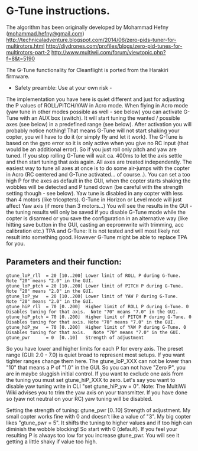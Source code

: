 # G-Tune instructions.

The algorithm has been originally developed by Mohammad Hefny (mohammad.hefny@gmail.com)
http://technicaladventure.blogspot.com/2014/06/zero-pids-tuner-for-multirotors.html
http://diydrones.com/profiles/blogs/zero-pid-tunes-for-multirotors-part-2
http://www.multiwii.com/forum/viewtopic.php?f=8&t=5190

The G-Tune functionality for Cleanflight is ported from the Harakiri firmware.

- Safety preamble: Use at your own risk -

The implementation you have here is quiet different and just for adjusting the P values of ROLL/PITCH/YAW in Acro mode.
When flying in Acro mode (yaw tune in other modes possible as well - see below) you can activate G-Tune with an AUX box (switch).
It will start tuning the wanted / possible axes (see below) in a predefined range (see below).
After activation you will probably notice nothing! That means G-Tune will not start shaking your copter, you will have to do it (or simply fly and let it work).
The G-Tune is based on the gyro error so it is only active when you give no RC input (that would be an additional error). So if you just roll only pitch
and yaw are tuned. If you stop rolling G-Tune will wait ca. 400ms to let the axis settle and then start tuning that axis again. All axes are treated independently.
The easiest way to tune all axes at once is to do some air-jumps with the copter in Acro (RC centered and G-Tune activated... of course..).
You can set a too high P for the axes as default in the GUI, when the copter starts shaking the wobbles will be detected and P tuned down (be careful with the strength setting though - see below).
Yaw tune is disabled in any copter with less than 4 motors (like tricopters).
G-Tune in Horizon or Level mode will just affect Yaw axis (if more than 3 motors...)
You will see the results in the GUI - the tuning results will only be saved if you disable G-Tune mode while the copter is disarmed or you save the configuration in an alternative way (like hitting save button in the GUI, casting an eepromwrite with trimming, acc calibration etc.)
TPA and G-Tune: It is not tested and will most likely not result into something good. However G-Tune might be able to replace TPA for you.

## Parameters and their function:

    gtune_loP_rll  = 20 [10..200] Lower limit of ROLL P during G-Tune.  Note "20" means "2.0" in the GUI.
    gtune_loP_ptch = 20 [10..200] Lower limit of PITCH P during G-Tune. Note "20" means "2.0" in the GUI.
    gtune_loP_yw   = 20 [10..200] Lower limit of YAW P during G-Tune.   Note "20" means "2.0" in the GUI.
    gtune_hiP_rll  = 70 [0..200]  Higher limit of ROLL P during G-Tune. 0 Disables tuning for that axis.  Note "70" means "7.0" in the GUI.
    gtune_hiP_ptch = 70 [0..200]  Higher limit of PITCH P during G-Tune. 0 Disables tuning for that axis. Note "70" means "7.0" in the GUI.
    gtune_hiP_yw   = 70 [0..200]  Higher limit of YAW P during G-Tune. 0 Disables tuning for that axis.   Note "70" means "7.0" in the GUI.
    gtune_pwr      = 0  [0..10]   Strength of adjustment

So you have lower and higher limits for each P for every axis. The preset range (GUI: 2.0 - 7.0) is quiet broad to represent most setups.
If you want tighter ranges change them here. The gtune_loP_XXX can not be lower than "10" that means a P of "1.0" in the GUI. So you can not have "Zero P",
you are in maybe sluggish initial control.
If you want to exclude one axis from the tuning you must set gtune_hiP_XXX to zero. Let's say you want to disable yaw tuning write in CLI
"set gtune_hiP_yw = 0". Note: The MultiWii Wiki advises you to trim the yaw axis on your transmitter. If you have done so (yaw not neutral on your RC)
yaw tuning will be disabled.

Setting the strength of tuning:
gtune_pwr [0..10] Strength of adjustment.
My small copter works fine with 0 and doesn't like a value of "3". My big copter likes "gtune_pwr = 5". It shifts the tuning to higher values and if too high can
diminish the wobble blocking! So start with 0 (default). If you feel your resulting P is always too low for you increase gtune_pwr. You will see it getting a little shaky
if value too high.
